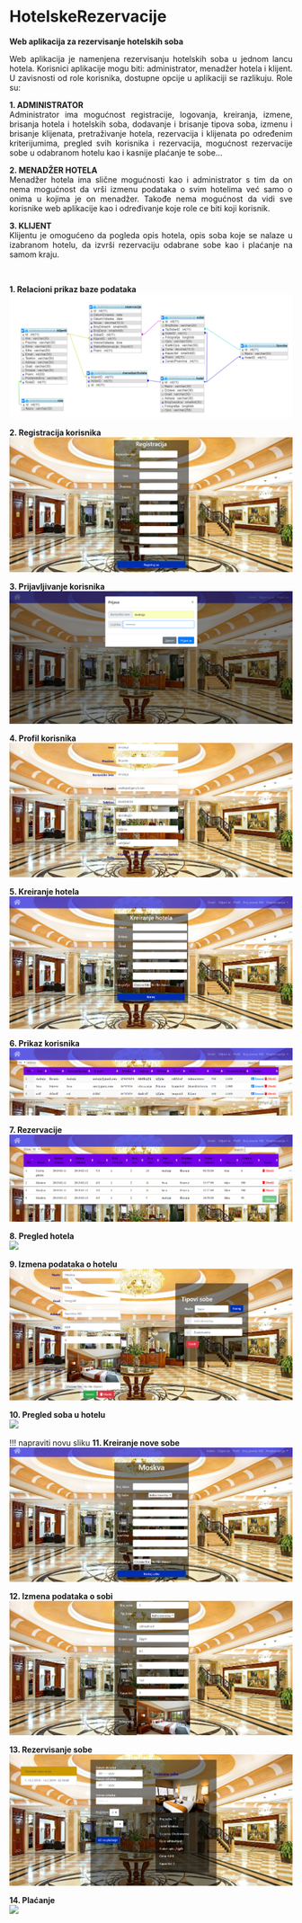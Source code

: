 # HotelskeRezervacije
<b>Web aplikacija za rezervisanje hotelskih soba</b>

<p align="justify">
Web aplikacija je namenjena rezervisanju hotelskih soba u jednom lancu hotela.
Korisnici aplikacije mogu biti: administrator, menadžer hotela i klijent. U zavisnosti od role
korisnika, dostupne opcije u aplikaciji se razlikuju. Role su:
</p>

<p align="justify">
<b>1. ADMINISTRATOR</b><br>
Administrator ima mogućnost registracije, logovanja, kreiranja, izmene, brisanja
hotela i hotelskih soba, dodavanje i brisanje tipova soba, izmenu i brisanje klijenata,
pretraživanje hotela, rezervacija i klijenata po određenim kriterijumima, pregled svih
korisnika i rezervacija, mogućnost rezervacije sobe u odabranom hotelu kao i kasnije
plaćanje te sobe...
</p>

<p align="justify">
<b>2. MENADŽER HOTELA</b><br>
Menadžer hotela ima slične mogućnosti kao i administrator s tim da on nema mogućnost da
vrši izmenu podataka o svim hotelima već samo o onima u kojima je on menadžer.
Takođe nema mogućnost da vidi sve korisnike web aplikacije kao i određivanje koje role
ce biti koji korisnik. 
</p>

<p align="justify">
<b>3. KLIJENT</b><br>
Klijentu je omogućeno da pogleda opis hotela, opis soba koje se nalaze u
izabranom hotelu, da izvrši rezervaciju odabrane sobe kao i plaćanje na samom kraju.
</p>

<br>

<b>1. Relacioni prikaz baze podataka</b><br>
<img src="/Slike/RelacioniPrikazBaze.png"> 

<b>2. Registracija korisnika</b><br>
<img src="/Slike/Registracija.png"> 

<b>3. Prijavljivanje korisnika</b><br>
<img src="/Slike/Prijavljivanje.png"> 

<b>4. Profil korisnika</b><br>
<img src="/Slike/Profil korisnika.png"> 

<b>5. Kreiranje hotela</b><br>
<img src="/Slike/Kreiranje hotela.png"> 

<b>6. Prikaz korisnika</b><br>
<img src="/Slike/Korisnici.png"> 

<b>7. Rezervacije</b><br>
<img src="/Slike/Rezervacije.png"> 

<b>8. Pregled hotela</b><br>
<img src="/Slike/Hoteli.png"> 

<b>9. Izmena podataka o hotelu</b><br>
<img src="/Slike/Izmena podataka o hotelu.png"> 

<b>10. Pregled soba u hotelu</b><br>
<img src="/Slike/Pregled soba.png"> 

!!! napraviti novu sliku
<b>11. Kreiranje nove sobe</b><br>
<img src="/Slike/Dodavanje sobe.png"> 

<b>12. Izmena podataka o sobi</b><br>
<img src="/Slike/Izmena podataka o sobi.png"> 

<b>13. Rezervisanje sobe</b><br>
<img src="/Slike/Rezervisanje sobe.png"> 

<b>14. Plaćanje</b><br>
<img src="/Slike/Plaćanje.png"> 


